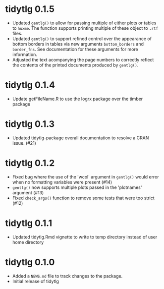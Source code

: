# tidytlg 0.1.5

* Updated `gentlg()` to allow for passing multiple of either plots or tables to
`huxme`. The function supports printing multiple of these object to `.rtf` files.
* Updated `gentlg()` to support refined control over the appearance of bottom borders
in tables via new arguments `bottom_borders` and `border_fns`. See documentation
for these arguments for more information.
* Adjusted the text acompanying the page numbers to correctly reflect the contents
of the printed documents produced by `gentlg()`.

# tidytlg 0.1.4

* Update getFileName.R to use the logrx package over the timber package

# tidytlg 0.1.3

* Updated tidytlg-package overall documentation to resolve a CRAN issue. (#21)

# tidytlg 0.1.2

* Fixed bug where the use of the 'wcol' argument in `gentlg()` would error when no formatting variables were present (#14)
* `gentlg()` now supports multiple plots passed in the 'plotnames' argument (#13)
* Fixed `check_args()` function to remove some tests that were too strict (#12)

# tidytlg 0.1.1

* Updated tidytlg.Rmd vignette to write to temp directory instead of user home directory

# tidytlg 0.1.0

* Added a `NEWS.md` file to track changes to the package.
* Initial release of tidytlg
